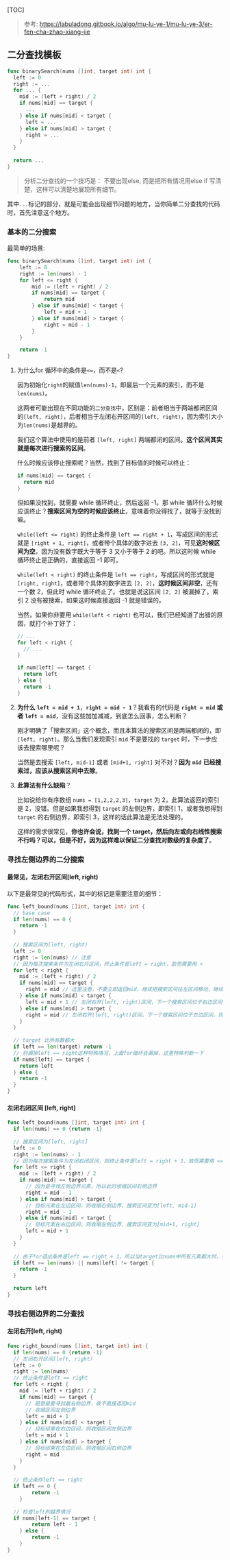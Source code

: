 

[TOC]

> 参考: https://labuladong.gitbook.io/algo/mu-lu-ye-1/mu-lu-ye-3/er-fen-cha-zhao-xiang-jie

## 二分查找模板

```go
func binarySearch(nums []int, target int) int {
  left := 0
  right := ...
  for ... {
    mid := (left + right) / 2
    if nums[mid] == target {
      ...
    } else if nums[mid] < target {
      left = ...
    } else if nums[mid] > target {
      right = ...
    }
  }
  
  return ...
}
```

> 分析二分查找的一个技巧是： 不要出现else, 而是把所有情况用else if 写清楚，这样可以清楚地展现所有细节。

其中`...`标记的部分，就是可能会出现细节问题的地方，当你简单二分查找的代码时，首先注意这个地方。





### 基本的二分搜索

最简单的场景:

```go
func binarySearch(nums []int, target int) int {
	left := 0
	right := len(nums) - 1
	for left <= right {
		mid := (left + right) / 2
		if nums[mid] == target {
			return mid
		} else if nums[mid] < target {
			left = mid + 1
		} else if nums[mid] > target {
			right = mid - 1
		}
	}

	return -1
}
```

1. 为什么for 循环中的条件是`<=`，而不是`<`?

   因为初始化`right`的赋值`len(nums)-1`，即最后一个元素的索引，而不是`len(nums)`。

   这两者可能出现在不同功能的`二分查找`中，区别是：前者相当于两端都闭区间的`[left, right]`，后者相当于左闭右开区间的`[left, right)`，因为索引大小为`len(nums)`是越界的。

   我们这个算法中使用的是前者 `[left, right]` 两端都闭的区间。**这个区间其实就是每次进行搜索的区间**。

   什么时候应该停止搜索呢？当然，找到了目标值的时候可以终止：

   ```go
   if nums[mid] == target {
     return mid
   }
   ```

   但如果没找到，就需要 while 循环终止，然后返回 -1。那 while 循环什么时候应该终止？**搜索区间为空的时候应该终止**，意味着你没得找了，就等于没找到嘛。

   `while(left <= right)` 的终止条件是 `left == right + 1`，写成区间的形式就是 `[right + 1, right]`，或者带个具体的数字进去 `[3, 2]`，可见**这时候区间为空**，因为没有数字既大于等于 3 又小于等于 2 的吧。所以这时候 while 循环终止是正确的，直接返回 -1 即可。

   `while(left < right)` 的终止条件是 `left == right`，写成区间的形式就是 `[right, right]`，或者带个具体的数字进去 `[2, 2]`，**这时候区间非空**，还有一个数 2，但此时 while 循环终止了。也就是说这区间 `[2, 2]` 被漏掉了，索引 2 没有被搜索，如果这时候直接返回 -1 就是错误的。

   当然，如果你非要用 `while(left < right)` 也可以，我们已经知道了出错的原因，就打个补丁好了：

   ```go
   // ...
   for left < right {
     // ...
   }
   
   if num[left] == target {
     return left
   } else {
     return -1
   }
   ```

   

2. **为什么** **`left = mid + 1`**，**`right = mid - 1`**？我看有的代码是 **`right = mid`** **或者** **`left = mid`**，没有这些加加减减，到底怎么回事，怎么判断？

   刚才明确了「搜索区间」这个概念，而且本算法的搜索区间是两端都闭的，即 `[left, right]`。那么当我们发现索引 `mid` 不是要找的 `target` 时，下一步应该去搜索哪里呢？

   当然是去搜索 `[left, mid-1]` 或者 `[mid+1, right]` 对不对？**因为** **`mid`** **已经搜索过，应该从搜索区间中去除**。
   
3. **此算法有什么缺陷**？
   
   比如说给你有序数组 `nums = [1,2,2,2,3]`，`target` 为 2，此算法返回的索引是 2，没错。但是如果我想得到 `target` 的左侧边界，即索引 1，或者我想得到 `target` 的右侧边界，即索引 3，这样的话此算法是无法处理的。
   
   这样的需求很常见，**你也许会说，找到一个 target，然后向左或向右线性搜索不行吗？可以，但是不好，因为这样难以保证二分查找对数级的复杂度了**。
   
   
   
   
   

### 寻找左侧边界的二分搜索

#### 最常见，左闭右开区间[left, right)

以下是最常见的代码形式，其中的标记是需要注意的细节：

```go
func left_bound(nums []int, target int) int {
  // base case
  if len(nums) == 0 {
    return -1
  }
  
  // 搜索区间为[left, right)
  left := 0
  right := len(nums) // 注意
  // 因为每次搜索条件为左闭右开区间，终止条件是left = right，故而需要用 <
  for left < right {
    mid := (left + right) / 2
    if nums[mid] == target {
      right = mid // 这里注意，不要立即返回mid，继续把搜索区间往左区间移动，继续寻找左侧边界，达到锁定左侧边界的目的。
    } else if nums[mid] < target {
      left = mid + 1 // 左闭右开[left, right)区间，下一个搜索区间位于右边区间，这这里left = mid + 1
    } else if nums[mid] > target {
      right = mid // 左闭右开[left, right)区间，下一个搜索区间位于左边区间，则这里right = mid即可
    }
  }
  
  // target 比所有数都大
  if left == len(target) return -1
  // 别漏掉left == right这种特殊情况，上面for循环会漏掉，这里特殊判断一下
  if nums[left] == target {
    return left
  } else {
    return -1
  }
}
```



#### 左闭右闭区间 [left, right]

```go
func left_bound(nums []int, target int) int {
  if len(nums) == 0 {return -1}
  
  // 搜索区间为[left, right]
  left := 0
  right := len(nums) - 1
  // 因为每次搜索条件为左闭右闭区间，则终止条件是left = right + 1，故而需要用 <=
  for left <= right {
    mid := (left + right) / 2
    if nums[mid] == target {
      // 因为是寻找左侧边界元素，所以此时收缩区间右侧边界
      right = mid - 1
    } else if nums[mid] > target {
      // 目标元素在左边区间，则收缩右侧边界，搜索区间变为[left, mid-1]
      right = mid - 1
    } else if nums[mid] < target {
      // 目标元素在右边区间，则收缩左侧边界，搜索区间变为[mid+1, right]
      left = mid + 1
    }
  }
  
  // 由于for退出条件是left == right + 1，所以当target比nums中所有元素都大时，会使得索引越界，因此，最后返回结果的代码要检查越界情况
  if left >= len(nums) || nums[left] != target {
    return -1
  }
  
  return left
}
```



   



### 寻找右侧边界的二分查找



#### 左闭右开[left, right)

```go
func right_bound(nums []int, target int) int {
  if len(nums) == 0 {return -1}
  // 左闭右开区间[left, right)
  left := 0
  right := len(nums)
  // 终止条件是left == right
  for left < right {
    mid := (left + right) / 2
    if nums[mid] == target {
      // 题意是要寻找最右侧边界，故不直接返回mid
      // 收缩区间左侧边界
      left = mid + 1
    } else if nums[mid] < target {
      // 目标结果在右边区间，则收缩区间左侧边界
      left = mid + 1
    } else if nums[mid] > target {
      // 目标结果在左边区间，则收缩区间右侧边界
      right = mid
    }
  }
  
  // 终止条件left == right
  if left == 0 {
		return -1
	}
  
  // 检查left的越界情况
  if nums[left-1] == target {
		return left - 1
	} else {
		return -1
	}
}
```











